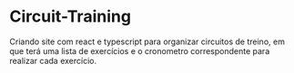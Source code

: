 # Circuit-Training
Criando site com react e typescript para organizar circuitos de treino, em que terá uma lista de exercícios e o cronometro correspondente para realizar cada exercício.
